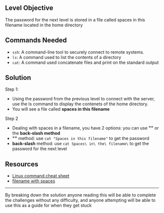 ## **Level Objective**

The password for the next level is stored in a file called spaces in this filename located in the home directory

## **Commands Needed**

- `ssh`: A command-line tool to securely connect to remote systems.
- `ls`: A command used to list the contents of a directory
- `cat`: A command used concatenate files and print on the standard output
## **Solution**

Step 1:
- Using the password from the previous level to connect with the server, use the ls command to display the contenets of the home directory.
- You will see a file called **spaces in this filename**

Step 2
- Dealing with spaces in a filename, you have 2 options: you can use **""** or the **back-slash method**
- **""** method: use `cat "Spaces in this filename"` to get the password
- **back-slash** method: use `cat Spaces\ in\ the\ filename\` to get the password for the next level

## **Resources**
- [Linux command cheat sheet](https://www.geeksforgeeks.org/linux-commands-cheat-sheet/)
- [filename with spaces](https://linuxhandbook.com/filename-spaces-linux/
)
***

By breaking down the solution anyone reading this will be able to complete the challenges without any difficulty, and anyone attempting will be able to use this as a guide for when they get stuck
